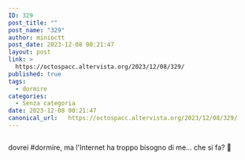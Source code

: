 ```yaml
---
ID: 329
post_title: ""
post_name: "329"
author: minioctt
post_date: 2023-12-08 00:21:47
layout: post
link: >
  https://octospacc.altervista.org/2023/12/08/329/
published: true
tags:
  - dormire
categories:
  - Senza categoria
date: 2023-12-08 00:21:47
canonical_url:   https://octospacc.altervista.org/2023/12/08/329/
---
```

<!-- wp:image {"id":328,"sizeSlug":"large","linkDestination":"none"} -->
<figure class="wp-block-image size-large"><img src="{{site.cdnurl}}/assets/uploads/2023/12/20231208_0020218288780204433772587-320x319.jpg" alt="" class="wp-image-328"/></figure>
<!-- /wp:image -->

<!-- wp:paragraph -->
<p></p>
<!-- /wp:paragraph -->

<!-- wp:paragraph -->
<p>dovrei #dormire, ma l'Internet ha troppo bisogno di me... che si fa? 🫤</p>
<!-- /wp:paragraph -->
